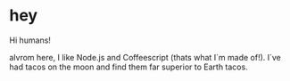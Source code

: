 # hey

Hi humans! 

alvrom here, I like Node.js and Coffeescript (thats what I´m made of!).
I´ve had tacos on the moon and find them far superior to Earth tacos.
